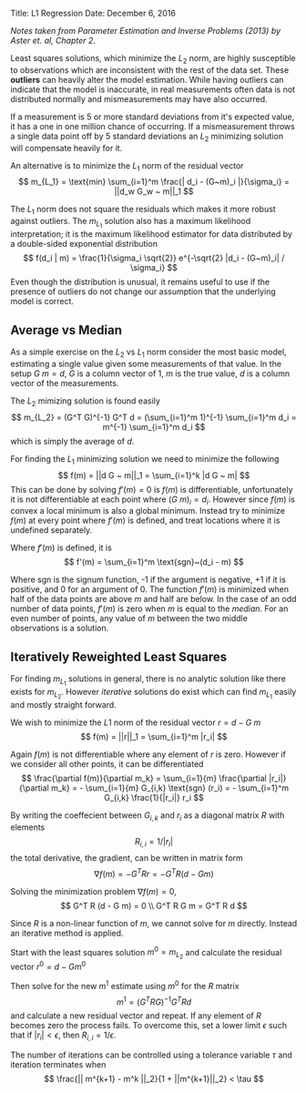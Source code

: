Title: L1 Regression
Date: December 6, 2016

_Notes taken from Parameter Estimation and Inverse Problems (2013) by Aster et. al, Chapter 2_.

Least squares solutions, which minimize the $L_2$ norm, are highly susceptible to observations which are inconsistent with the rest of the data set. These __outliers__ can heavily alter the model estimation. While having outliers can indicate that the model is inaccurate, in real measurements often data is not distributed normally and mismeasurements may have also occurred. 

If a measurement is 5 or more standard deviations from it's expected value, it has a one in one million chance of occurring. If a mismeasurement throws a single data point off by 5 standard deviations an $L_2$ minimizing solution will compensate heavily for it.

An alternative is to minimize the $L_1$ norm of the residual vector
$$
m_{L_1} = \text{min} \sum_{i=1}^m \frac{| d_i - (G~m)_i |}{\sigma_i} = ||d_w G_w ~ m||_1
$$

The $L_1$ norm does not square the residuals which makes it more robust against outliers. The $m_{L_1}$ solution also has a maximum likelihood interpretation; it is the maximum likelihood estimator for data distributed by a double-sided exponential distribution
$$
f(d_i | m) = \frac{1}{\sigma_i \sqrt{2}} e^{-\sqrt{2} |d_i - (G~m)_i| / \sigma_i}
$$
Even though the distribution is unusual, it remains useful to use if the presence of outliers do not change our assumption that the underlying model is correct.

Average vs Median
-----------------

As a simple exercise on the $L_2$ vs $L_1$ norm consider the most basic model, estimating a single value given some measurements of that value. In the setup $G~m = d$, $G$ is a column vector of 1, $m$ is the true value, $d$ is a column vector of the measurements.

The $L_2$ mimizing solution is found easily
$$
m_{L_2} = (G^T G)^{-1} G^T d = (\sum_{i=1}^m 1)^{-1} \sum_{i=1}^m d_i = m^{-1} \sum_{i=1}^m d_i
$$
which is simply the average of $d$.

For finding the $L_1$ minimizing solution we need to minimize the following
$$
f(m) = ||d G ~ m||_1 = \sum_{i=1}^k |d G ~ m| 
$$
This can be done by solving $f'(m) = 0$ is $f(m)$ is differentiable, unfortunately it is not differentiable at each point where $(G~m)_i = d_i$. However since $f(m)$ is convex a local minimum is also a global minimum. Instead try to minimize $f(m)$ at every point where $f'(m)$ is defined, and treat locations where it is undefined separately.

Where $f'(m)$ is defined, it is
$$
f'(m) = \sum_{i=1}^m \text{sgn}~(d_i - m)
$$

Where $\text{sgn}$ is the signum function, -1 if the argument is negative, +1 if it is positive, and 0 for an argument of 0. The function $f'(m)$ is minimized when half of the data points are above $m$ and half are below. In the case of an odd number of data points, $f'(m)$ is zero when $m$ is equal to the _median_. For an even number of points, any value of $m$ between the two middle observations is a solution.

Iteratively Reweighted Least Squares
------------------------------------

For finding $m_{L_1}$ solutions in general, there is no analytic solution like there exists for $m_{L_2}$. However _iterative_ solutions do exist which can find $m_{L_1}$ easily and mostly straight forward.

We wish to minimize the $L1$ norm of the residual vector $r = d - G~m$
$$
f(m) = ||r||_1 = \sum_{i=1}^m |r_i|
$$

Again $f(m)$ is not differentiable where any element of $r$ is zero. However if we consider all other points, it can be differentiated
$$
\frac{\partial f(m)}{\partial m_k} = \sum_{i=1}{m} \frac{\partial |r_i|}{\partial m_k} = - \sum_{i=1}{m} G_{i,k} \text{sgn} (r_i) = - \sum_{i=1}^m G_{i,k} \frac{1}{|r_i|} r_i
$$

By writing the coeffecient between $G_{i,k}$ and $r_i$ as a diagonal matrix $R$ with elements
$$
R_{i,i} = 1 / |r_i|
$$
the total derivative, the gradient, can be written in matrix form
$$
\nabla f(m) = -G^T R r = -G^T R (d - G m)
$$

Solving the minimization problem $\nabla f(m) = 0$,
$$
G^T R (d - G m) = 0 \\
G^T R G m = G^T R d
$$

Since $R$ is a non-linear function of $m$, we cannot solve for $m$ directly. Instead an iterative method is applied.

Start with the least squares solution $m^0 = m_{L_2}$ and calculate the residual vector $r^0 = d - G m^0$

Then solve for the new $m^1$ estimate using $m^0$ for the $R$ matrix
$$
m^1 = (G^T R G)^{-1} G^T R d
$$
and calculate a new residual vector and repeat. If any element of $R$ becomes zero the process fails. To overcome this, set a lower limit $\epsilon$ such that if $|r_i| < \epsilon$, then $R_{i,i} = 1 / \epsilon$.

The number of iterations can be controlled using a tolerance variable $\tau$ and iteration terminates when
$$
\frac{|| m^{k+1} - m^k ||_2}{1 + ||m^{k+1}||_2} < \tau
$$
